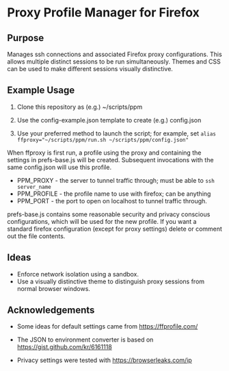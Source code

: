 # Proxy Profile Manager for Firefox

## Purpose
Manages ssh connections and associated Firefox proxy configurations.
This allows multiple distinct sessions to be run simultaneously. Themes
and CSS can be used to make different sessions visually distinctive.

## Example Usage

1. Clone this repository as (e.g.) ~/scripts/ppm

2. Use the config-example.json template to create (e.g.) config.json

3. Use your preferred method to launch the script; for example, set
`alias ffproxy="~/scripts/ppm/run.sh ~/scripts/ppm/config.json"`

When ffproxy is first run, a profile using the proxy and containing the
settings in prefs-base.js will be created. Subsequent invocations with
the same config.json will use this profile.

- PPM_PROXY - the server to tunnel traffic through; must be able to `ssh server_name`
- PPM_PROFILE - the profile name to use with firefox; can be anything
- PPM_PORT - the port to open on localhost to tunnel traffic through.

prefs-base.js contains some reasonable security and privacy conscious
configurations, which will be used for the new profile. If you want a
standard firefox configuration (except for proxy settings) delete or
comment out the file contents.

## Ideas
- Enforce network isolation using a sandbox.
- Use a visually distinctive theme to distinguish proxy sessions from
normal browser windows.

## Acknowledgements
- Some ideas for default settings came from https://ffprofile.com/

- The JSON to environment converter is based on https://gist.github.com/kr/6161118

- Privacy settings were tested with https://browserleaks.com/ip
